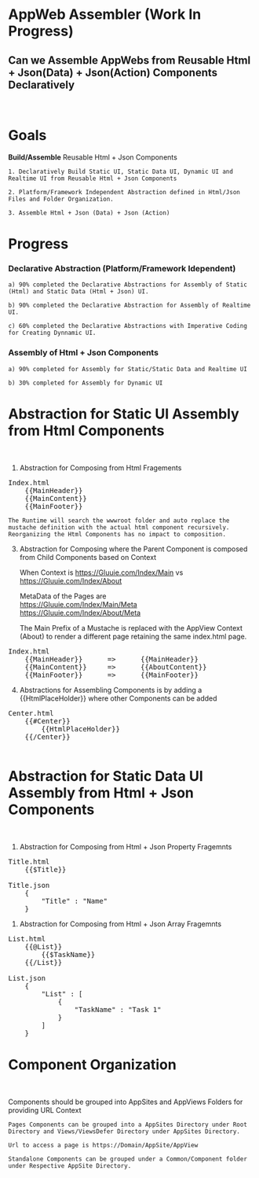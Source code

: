 # AppWeb Assembler (Work In Progress)

## Can we **Assemble AppWebs** from Reusable Html + Json(Data) + Json(Action) Components Declaratively

<br/>

# Goals

**Build/Assemble** Reusable Html + Json Components

    1. Declaratively Build Static UI, Static Data UI, Dynamic UI and Realtime UI from Reusable Html + Json Components

    2. Platform/Framework Independent Abstraction defined in Html/Json Files and Folder Organization.

    3. Assemble Html + Json (Data) + Json (Action) 

# Progress

### **Declarative Abstraction** (Platform/Framework Idependent)

    a) 90% completed the Declarative Abstractions for Assembly of Static (Html) and Static Data (Html + Json) UI.

    b) 90% completed the Declarative Abstraction for Assembly of Realtime UI.

    c) 60% completed the Declarative Abstractions with Imperative Coding for Creating Dynnamic UI.

### **Assembly** of Html + Json Components

    a) 90% completed for Assembly for Static/Static Data and Realtime UI

    b) 30% completed for Assembly for Dynamic UI

# Abstraction for Static UI Assembly from Html Components

<br/>

1. Abstraction for Composing from Html Fragements

<pre>
Index.html
    {{MainHeader}}    
    {{MainContent}}
    {{MainFooter}}
</pre>

    The Runtime will search the wwwroot folder and auto replace the mustache definition with the actual html component recursively. Reorganizing the Html Components has no impact to composition.

3. Abstraction for Composing where the Parent Component is composed from Child Components based on Context

    When Context is https://Gluuie.com/Index/Main vs https://Gluuie.com/Index/About

    MetaData of the Pages are    
    https://Gluuie.com/Index/Main/Meta    
    https://Gluuie.com/Index/About/Meta

    The Main Prefix of a Mustache is replaced with the AppView Context (About) to render a different page retaining the same index.html page.

<pre>
Index.html
    {{MainHeader}}      =>      {{MainHeader}}
    {{MainContent}}     =>      {{AboutContent}} 
    {{MainFooter}}      =>      {{MainFooter}}
</pre>

4. Abstractions for Assembling Components is by adding a {{HtmlPlaceHolder}} where other Components can be added

<pre>
Center.html
    {{#Center}}      
        {{HtmlPlaceHolder}}
    {{/Center}}      

</pre>

# Abstraction for Static Data UI Assembly from Html + Json Components

<br/>

1. Abstraction for Composing from Html + Json Property Fragemnts

<pre>
Title.html
    {{$Title}}

Title.json
    {
        "Title" : "Name"
    }
</pre>

1. Abstraction for Composing from Html + Json Array Fragemnts

<pre>
List.html
    {{@List}}
        {{$TaskName}}
    {{/List}}

List.json
    {
        "List" : [
            {
                "TaskName" : "Task 1"
            }
        ]
    }
</pre>


# Component Organization 

<br/>

Components should be grouped into AppSites and AppViews Folders for providing URL Context

    Pages Components can be grouped into a AppSites Directory under Root Directory and Views/ViewsDefer Directory under AppSites Directory.

    Url to access a page is https://Domain/AppSite/AppView

    Standalone Components can be grouped under a Common/Component folder under Respective AppSite Directory.
